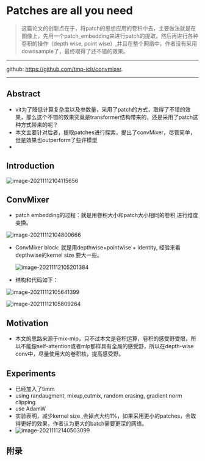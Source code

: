 # Patches are all you need

> 这篇论文的创新点在于，将patch的思想应用的卷积中去，主要做法就是在图像上，先用一个patch_embedding来进行patch的提取，然后再进行各种卷积的操作（depth wise, point wise）,并且在整个网络中，作者没有采用downsample了，最终取得了还不错的效果。
>

---

github: https://github.com/tmp-iclr/convmixer.

---



## Abstract

- vit为了降低计算复杂度以及参数量，采用了patch的方式，取得了不错的效果，那么这个不错的效果究竟是transformer结构带来的，还是采用了patch这种方式带来的呢？
- 本文主要针对后者，提取patches进行探索，提出了convMixer，尽管简单，但是效果也outperform了些许模型
- 

## Introduction

![image-20211112104115656](..\..\images\image-20211112104115656.png)



## ConvMixer

- patch embedding的过程：就是用卷积大小和patch大小相同的卷积 进行维度变换。

  

![image-20211112104800666](..\..\images\image-20211112104800666.png)

- ConvMixer block: 就是用depthwise+pointwise + identity, 经验来看depthwise的kernel size 要大一些。

  ![image-20211112105201384](..\..\images\image-20211112105201384.png)


- 结构和代码如下：

![image-20211112105641399](..\..\images\image-20211112105641399.png)

![image-20211112105809264](..\..\images\image-20211112105809264.png)

## Motivation

- 本文的思路来源于mix-mlp，只不过本文是卷积运算，卷积的感受野受限，所以不能像self-attention或者mlp那样具有全局的感受野，所以在depth-wise conv中，尽量使用大的卷积核，提高感受野。

## Experiments

- 已经加入了timm
- using randaugment, mixup,cutmix, random erasing, gradient norm clipping
- use AdamW
- 实验表明，减少kernel size ,会掉点大约1%，如果采用更小的patches，会取得更好的效果，作者认为更大的batch需要更深的网络。
- ![image-20211112140503099](..\..\images\image-20211112140503099.png)

## 附录

